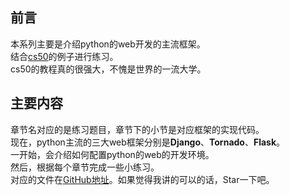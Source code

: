 ## 前言  
本系列主要是介绍python的web开发的主流框架。  
结合[cs50](https://www.youtube.com/user/cs50tv/featured)的例子进行练习。  
cs50的教程真的很强大，不愧是世界的一流大学。  
## 主要内容  
章节名对应的是练习题目，章节下的小节是对应框架的实现代码。  
现在，python主流的三大web框架分别是**Django**、**Tornado**、**Flask**。  
一开始，会介绍如何配置python的web的开发环境。  
然后，根据每个章节完成一些小练习。  
对应的文件在[GitHub地址](https://github.com/wongjyusing/web_project)。如果觉得我讲的可以的话，Star一下吧。  
